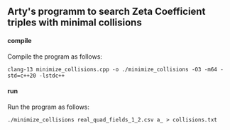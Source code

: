 ## Arty's programm to search Zeta Coefficient triples with minimal collisions

#### compile
Compile the program as follows:

```console
clang-13 minimize_collisions.cpp -o ./minimize_collisions -O3 -m64 -std=c++20 -lstdc++
```

#### run
Run the program as follows:

```console
./minimize_collisions real_quad_fields_1_2.csv a_ > collisions.txt
```
